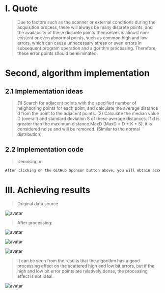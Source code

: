 #  I. Quote 

>  Due to factors such as the scanner or external conditions during the acquisition process, there will always be many discrete points, and the availability of these discrete points themselves is almost non-existent or even abnormal points, such as common high and low errors, which can cause unnecessary stress or even errors in subsequent program operation and algorithm processing. Therefore, these error points should be eliminated. 

#  Second, algorithm implementation 

##  2.1 Implementation ideas 

>  (1) Search for adjacent points with the specified number of neighboring points for each point, and calculate the average distance d from the point to the adjacent points. (2) Calculate the median value D (overall) and standard deviation S of these average distances. If d is greater than the maximum distance MaxD (MaxD = D + K * S), it is considered noise and will be removed. (Similar to the normal distribution) 

##  2.2 Implementation code 

>  Denoising.m 

 ```python  
After clicking on the GitHub Sponsor button above, you will obtain access permissions to my private code repository ( https://github.com/slowlon/my_code_bar ) to view this blog code. By searching the code number of this blog, you can find the code you need, code number is: 2024020309574079291
 ```  
#  III. Achieving results 

>  Original data source 

![avatar]( 7ba9020f2b8a4ba790df5e5d5a795c70.png) 

>  After processing: 

![avatar]( 769ecb98330a41dd8cfdc49e4efc0f86.png) 

![avatar]( 0a9b469c200c417e8d0673d38a97795f.png) 

![avatar]( 1c2a43d7641c4224b65e590dbdf0dd76.png) 

>  It can be seen from the results that the algorithm has a good processing effect on the scattered high and low bit errors, but if the high and low bit error points are relatively dense, the processing effect is not ideal. 

![avatar]( 52faa17e0bbd49bfaf7f55425c948c2b.png) 

